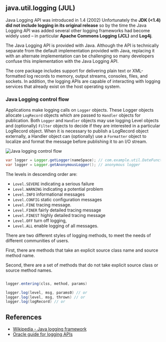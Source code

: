 ## java.util.logging (JUL)

Java Logging API was introduced in 1.4 (2002) Unfortunately the **JDK (<1.4) did not include logging in its original release** so by the time the Java Logging API was added several other logging frameworks had become widely used – in particular **Apache Commons Logging (JCL)** and **Log4j**.

The Java Logging API is provided with Java. Although the API is technically separate from the default implementation provided with Java, replacing it with an alternate implementation can be challenging so many developers confuse this implementation with the Java Logging API.

The core package includes support for delivering plain text or XML-formatted log records to memory, output streams, consoles, files, and sockets. In addition, the logging APIs are capable of interacting with logging services that already exist on the host operating system.

### Java Logging control flow

Applications make logging calls on `Logger` objects. These Logger objects allocate `LogRecord` objects which are passed to `Handler` objects for publication. Both `Logger` and `Handler` objects may use logging Level objects and (optionally) `Filter` objects to decide if they are interested in a particular LogRecord object. When it is necessary to publish a LogRecord object externally, a Handler object can (optionally) use a `Formatter` object to localize and format the message before publishing it to an I/O stream.

![Java logging control flow](https://docs.oracle.com/en/java/javase/11/core/img/java_pb_001a.png)


```java
var logger = Logger.getLogger(nameSpace); // com.example.util.DateFunctions
var logger = Logger.getAnonymousLogger(); // anonymous logger
```

The levels in descending order are:

- `Lovel.SEVERE` indicating a serious failure
- `Level.WARNING` indicating a potential problem
- `Level.INFO` informational messages
- `Level.CONFIG` static configuration messages
- `Level.FINE`  tracing message.
- `Level.FINER` fairly detailed tracing message
- `Level.FINEST` highly detailed tracing message
- `Level.OFF` turn off logging, 
- `Level.ALL` enable logging of all messages.

There are two different styles of logging methods, to meet the needs of different communities of users.

First, there are methods that take an explicit source class name and source method name. 

Second, there are a set of methods that do not take explicit source class or source method names. 

```java

logger.entering(clss, method, params)

logger.log(level, msg, params0) // or
logger.log(level, msg, thrown) // or
logger.log(logRecord) // or

```



## References
- [Wikipedia - Java logging framework](https://en.wikipedia.org/wiki/Java_logging_framework)
- [Oracle guide for logging APIs](https://docs.oracle.com/en/java/javase/11/core/java-logging-overview.html#GUID-B83B652C-17EA-48D9-93D2-563AE1FF8EDA)


